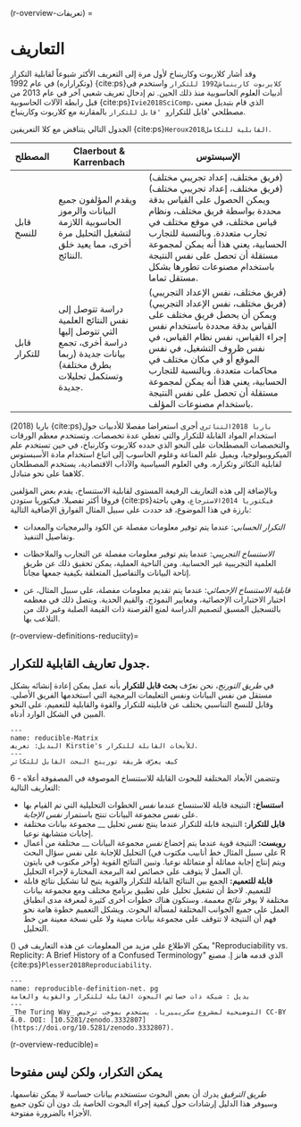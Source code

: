 (r-overview-تعريفات) =
# التعاريف

وقد أشار كلاربوت وكارينباخ لأول مرة إلى التعريف الأكثر شيوعاً لقابلية التكرار (وتكراراره) في عام 1992 {cite:ps}`كلايربوت كارينباش1992 للتكرار` واستخدم في أدبيات العلوم الحاسوبية منذ ذلك الحين. تم إدخال تعريف شعبي آخر في عام 2013 من قبل رابطة الآلات الحاسوبية {cite:ps}`Ivie2018SciComp`، الذي قام بتبديل معنى مصطلحي 'قابل للتكرار`و 'قابل للتكرار` بالمقارنة مع كلاربوت وكارينباخ.

الجدول التالي يتناقض مع كلا التعريفين {cite:ps}`Heroux2018القابلية للتكامل`.

| المصطلح      | Claerbout & Karrenbach                                                                                                       | الإسبستوس                                                                                                                                                                                                                                                                                                                                            |
| ------------ | ---------------------------------------------------------------------------------------------------------------------------- | ---------------------------------------------------------------------------------------------------------------------------------------------------------------------------------------------------------------------------------------------------------------------------------------------------------------------------------------------------- |
| قابل للنسخ   | ويقدم المؤلفون جميع البيانات والرموز الحاسوبية اللازمة لتشغيل التحليل مرة أخرى، مما يعيد خلق النتائج.                        | (فريق مختلف، إعداد تجريبي مختلف) (فريق مختلف، إعداد تجريبي مختلف) ويمكن الحصول على القياس بدقة محددة بواسطة فريق مختلف، ونظام قياس مختلف، في موقع مختلف في تجارب متعددة. وبالنسبة للتجارب الحسابية، يعني هذا أنه يمكن لمجموعة مستقلة أن تحصل على نفس النتيجة باستخدام مصنوعات تطورها بشكل مستقل تماما.                                               |
| قابل للتكرار | دراسة تتوصل إلى نفس النتائج العلمية التي تتوصل إليها دراسة أخرى، تجمع بيانات جديدة (ربما بطرق مختلفة) وتستكمل تحليلات جديدة. | (فريق مختلف، نفس الإعداد التجريبي) (فريق مختلف، نفس الإعداد التجريبي) ويمكن أن يحصل فريق مختلف على القياس بدقة محددة باستخدام نفس إجراء القياس، نفس نظام القياس، في نفس ظروف التشغيل، في نفس الموقع أو في مكان مختلف في محاكمات متعددة. وبالنسبة للتجارب الحسابية، يعني هذا أنه يمكن لمجموعة مستقلة أن تحصل على نفس النتيجة باستخدام مصنوعات المؤلف. |

باربا (2018) {cite:ps}`باربا 2018التناثري` أجرى استعراضا مفصلا للأدبيات حول استخدام المواد القابلة للتكرار والتي تغطي عدة تخصصات. وتستخدم معظم الورقات والتخصصات المصطلحات على النحو الذي حدده كلاربوت وكارنباخ، في حين تستخدم علم الميكروبيولوجيا، ويميل علم المناعة وعلوم الحاسوب إلى اتباع استخدام مادة الأسبستوس لقابلية التكاثر وتكراره. وفي العلوم السياسية والآداب الاقتصادية، يستخدم المصطلحان كلاهما على نحو متبادل.

وبالإضافة إلى هذه التعاريف الرفيعة المستوى لقابلية الاستنساخ، يقدم بعض المؤلفين فروقا أكثر تفصيلا. فيكتوريا ستودن {cite:ps}`فيكتوريا 2014الاسترجاع`، وهي باحثة بارزة في هذا الموضوع، قد حددت على سبيل المثال الفوارق الإضافية التالية:

- _التكرار الحسابي_: عندما يتم توفير معلومات مفصلة عن الكود والبرمجيات والمعدات وتفاصيل التنفيذ.

- _الاستنساخ التجريبي_: عندما يتم توفير معلومات مفصلة عن التجارب والملاحظات العلمية التجريبية غير الحسابية. ومن الناحية العملية، يمكن تحقيق ذلك عن طريق إتاحة البيانات والتفاصيل المتعلقة بكيفية جمعها مجاناً.

- _قابلية الاستنساخ الإحصائي_: عندما يتم تقديم معلومات مفصلة، على سبيل المثال، عن اختيار الاختبارات الإحصائية، ومعايير النموذج، والقيم الحدية. ويتصل ذلك في معظمه بالتسجيل المسبق لتصميم الدراسة لمنع القرصنة ذات القيمة الصلبة وغير ذلك من التلاعب بها.

(r-overview-definitions-reduciity)=
## جدول تعاريف القابلية للتكرار.

في _طريق التورنج_، نحن نعرّف **بحث قابل للتكرار** بأنه عمل يمكن إعادة إنشائه بشكل مستقل من نفس البيانات ونفس التعليمات البرمجية التي استخدمها الفريق الأصلي. وقابل للنسخ التناسبي يختلف عن قابليته للتكرار والقوة والقابلية للتعميم، على النحو المبين في الشكل الوارد أدناه.


```{figure} ../../figures/reproducible-matrix.jpg
---
name: reducible-Matrix
البديل: تعريف Kirstie's للأبحاث القابلة للتكرار.
---
كيف يعرّف طريقة تورينج البحث القابل للتكاثر
```

6 - وتتضمن الأبعاد المختلفة للبحوث القابلة للاستنساخ الموصوفة في المصفوفة أعلاه التعاريف التالية:

- **استنساخ:** النتيجة قابلة للاستنساخ عندما _نفس_ الخطوات التحليلية التي تم القيام بها على _نفس_ مجموعة البيانات تنتج باستمرار _نفس الإجابة_.
- **قابل للتكرار:** النتيجة قابلة للتكرار عندما ينتج _نفس_ تحليل __ مجموعة بيانات مختلفة إجابات متشابهة نوعيا.
- **روبست:** النتيجة قوية عندما يتم إخضاع _نفس_ مجموعة البيانات __ مختلفة من أعمال التحليل للإجابة على نفس سؤال البحث (على سبيل المثال خط أنابيب مكتوب في R وآخر مكتوب في بايتون) ويتم إنتاج إجابة مماثلة أو متماثلة نوعيا. وتبين النتائج القوية أن العمل لا يتوقف على خصائص لغة البرمجة المختارة لإجراء التحليل.
- **قابلة للتعميم:** الجمع بين النتائج القابلة للتكرار والقوية يتيح لنا تشكيل نتائج قابلة للتعميم. لاحظ أن تشغيل تحليل على تطبيق برنامج مختلف ومع مجموعة بيانات مختلفة لا يوفر _نتائج معممة_. وستكون هناك خطوات أخرى كثيرة لمعرفة مدى انطباق العمل على جميع الجوانب المختلفة لمسألة البحوث. ويشكل التعميم خطوة هامة نحو فهم أن النتيجة لا تتوقف على مجموعة بيانات معينة ولا على نسخة معينة من خط التحليل.

() يمكن الاطلاع على مزيد من المعلومات عن هذه التعاريف في "Reproduciability vs. Replicity: A Brief History of a Confused Terminology" الذي قدمه هانز إ. مصنع {cite:ps}`Plesser2018Reproduciability`.

```{figure} ../../figures/reproducible-definition-grid.jpg
---
name: reproducible-definition-net. pg
بديل : شبكة ذات خصائص البحوث القابلة للتكرار والقوية والعامة
---
_The Turing Way_ التوضيحية لمشروع سكريبيريا. يستخدم بموجب ترخيص CC-BY 4.0. DOI: [10.5281/zenodo.3332807] (https://doi.org/10.5281/zenodo.3332807).
```

(r-overview-reducible)=
## يمكن التكرار، ولكن ليس مفتوحا

_طريق الترقيق_ يدرك أن بعض البحوث ستستخدم بيانات حساسة لا يمكن تقاسمها، وسيوفر هذا الدليل إرشادات حول كيفية إجراء البحوث الخاصة بك دون أن تكون جميع الأجزاء بالضرورة مفتوحة.

